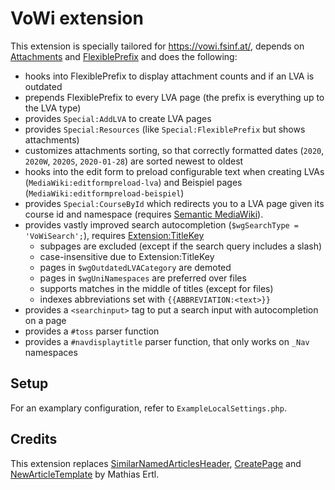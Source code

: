 # VoWi extension

This extension is specially tailored for https://vowi.fsinf.at/, depends on [Attachments](https://github.com/Gittenburg/Attachments) and [FlexiblePrefix](https://github.com/Gittenburg/FlexiblePrefix) and does the following:

* hooks into FlexiblePrefix to display attachment counts and if an LVA is outdated
* prepends FlexiblePrefix to every LVA page (the prefix is everything up to the LVA type)
* provides `Special:AddLVA` to create LVA pages
* provides `Special:Resources` (like `Special:FlexiblePrefix` but shows attachments)
* customizes attachments sorting, so that correctly formatted dates (`2020`, `2020W`, `2020S`, `2020-01-28`) are sorted newest to oldest
* hooks into the edit form to preload configurable text when creating LVAs (`MediaWiki:editformpreload-lva`) and Beispiel pages (`MediaWiki:editformpreload-beispiel`)
* provides `Special:CourseById` which redirects you to a LVA page given its course id and namespace (requires [Semantic MediaWiki](https://www.semantic-mediawiki.org/)).
* provides vastly improved search autocompletion (`$wgSearchType = 'VoWiSearch';`), requires [Extension:TitleKey](https://www.mediawiki.org/wiki/Extension:TitleKey)
	* subpages are excluded (except if the search query includes a slash)
	* case-insensitive due to Extension:TitleKey
	* pages in `$wgOutdatedLVACategory` are demoted
	* pages in `$wgUniNamespaces` are preferred over files
	* supports matches in the middle of titles (except for files)
	* indexes abbreviations set with `{{ABBREVIATION:<text>}}`
* provides a `<searchinput>` tag to put a search input with autocompletion on a page
* provides a `#toss` parser function
* provides a `#navdisplaytitle` parser function, that only works on `_Nav` namespaces

## Setup

For an examplary configuration, refer to `ExampleLocalSettings.php`.

## Credits

This extension replaces [SimilarNamedArticlesHeader](https://fs.fsinf.at/wiki/SimilarNamedArticlesHeader), [CreatePage](https://fs.fsinf.at/wiki/CreatePage) and [NewArticleTemplate](https://www.mediawiki.org/wiki/Extension:NewArticleTemplate) by Mathias Ertl.
